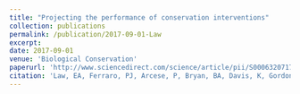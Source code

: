 ```yaml
---
title: "Projecting the performance of conservation interventions"
collection: publications
permalink: /publication/2017-09-01-Law
excerpt: 
date: 2017-09-01
venue: 'Biological Conservation'
paperurl: 'http://www.sciencedirect.com/science/article/pii/S0006320717305219'
citation: 'Law, EA, Ferraro, PJ, Arcese, P, Bryan, BA, Davis, K, Gordon, A, <b>Holden, MH</b>, Iacona, G, Martinez, Raymundo M, McAlpine, CA, Rhodes, JR, Sze, JS, and Wilson, KA. (2009). &quot;Paper Title Number 1.&quot; <i>Biological Conservation</i>.  215, 142-151.'
---
```


